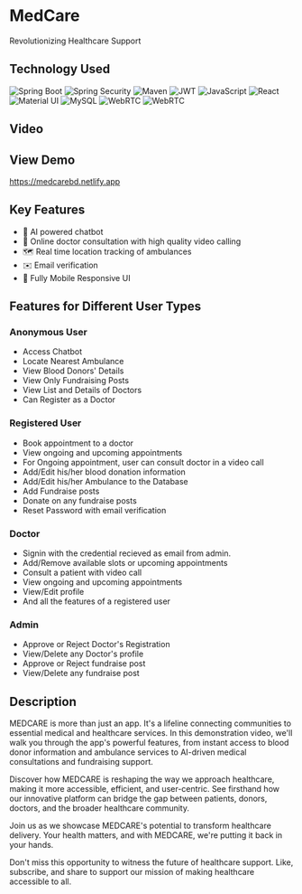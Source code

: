 # MedCare

Revolutionizing Healthcare Support

## Technology Used

![Spring Boot](https://img.shields.io/badge/spring%20boot-%236DB33F.svg?style=for-the-badge&logo=springboot&logoColor=white)
![Spring Security](https://img.shields.io/badge/spring%20security-%236DB3FF.svg?style=for-the-badge&logo=springsecurity&logoColor=white)
![Maven](https://img.shields.io/badge/apache_maven-C71A36?style=for-the-badge&logo=apachemaven&logoColor=white)
![JWT](https://img.shields.io/badge/JWT-black?style=for-the-badge&logo=JSON%20web%20tokens)
![JavaScript](https://img.shields.io/badge/JavaScript-ffff00?style=for-the-badge&logo=javascript&logoColor=black)
![React](https://img.shields.io/badge/react-%2320232a.svg?style=for-the-badge&logo=react&logoColor=%2361DAFB)
![Material UI](https://img.shields.io/badge/Material%20UI-007FFF?style=for-the-badge&logo=mui&logoColor=white)
![MySQL](https://img.shields.io/badge/MySQL-F80000?style=for-the-badge&logo=mysql&logoColor=white)
![WebRTC](https://img.shields.io/badge/webrtc-F811aa?style=for-the-badge&logo=webrtc&logoColor=black)
![WebRTC](https://img.shields.io/badge/firebase-aaf03?style=for-the-badge&logo=firebase&logoColor=white)

 ## Video


## View Demo

https://medcarebd.netlify.app

## Key Features

- 🤖 AI powered chatbot
- 🎦 Online doctor consultation with high quality video calling
- 🗺️ Real time location tracking of ambulances
- ✉️ Email verification
- 📱 Fully Mobile Responsive UI

## Features for Different User Types

### Anonymous User

- Access Chatbot
- Locate Nearest Ambulance
- View Blood Donors' Details
- View Only Fundraising Posts
- View List and Details of Doctors
- Can Register as a Doctor

### Registered User

- Book appointment to a doctor
- View ongoing and upcoming appointments
- For Ongoing appointment, user can consult doctor in a video call
- Add/Edit his/her blood donation information
- Add/Edit his/her Ambulance to the Database
- Add Fundraise posts
- Donate on any fundraise posts
- Reset Password with email verification

### Doctor

- Signin with the credential recieved as email from admin.
- Add/Remove available slots or upcoming appointments
- Consult a patient with video call
- View ongoing and upcoming appointments
- View/Edit profile
- And all the features of a registered user

### Admin

- Approve or Reject Doctor's Registration
- View/Delete any Doctor's profile
- Approve or Reject fundraise post
- View/Delete any fundraise post

## Description

MEDCARE is more than just an app. It's a lifeline connecting communities to essential medical and healthcare services. In this demonstration video, we'll walk you through the app's powerful features, from instant access to blood donor information and ambulance services to AI-driven medical consultations and fundraising support.

Discover how MEDCARE is reshaping the way we approach healthcare, making it more accessible, efficient, and user-centric. See firsthand how our innovative platform can bridge the gap between patients, donors, doctors, and the broader healthcare community.

Join us as we showcase MEDCARE's potential to transform healthcare delivery. Your health matters, and with MEDCARE, we're putting it back in your hands.

Don't miss this opportunity to witness the future of healthcare support. Like, subscribe, and share to support our mission of making healthcare accessible to all.
